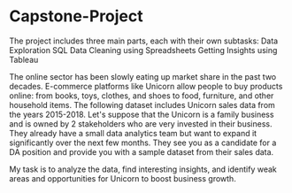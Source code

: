 # Capstone-Project

The project includes three main parts, each with their own subtasks:
   Data Exploration SQL
   Data Cleaning using Spreadsheets
   Getting Insights using Tableau

The online sector has been slowly eating up market share in the past two decades. 
E-commerce platforms like Unicorn allow people to buy products online: from books, toys, clothes, and shoes to food, furniture, and other household items. 
The following dataset includes Unicorn sales data from the years 2015-2018.
Let's suppose that the Unicorn is a family business and is owned by 2 stakeholders who are very invested in their business. 
They already have a small data analytics team but want to expand it significantly over the next few months. 
They see you as a candidate for a DA position and provide you with a sample dataset from their sales data.

My task is to analyze the data, find interesting insights, and identify weak areas and opportunities for Unicorn to boost business growth.
